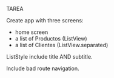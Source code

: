 TAREA

Create app with three screens:
- home screen
- a list of Productos (ListView)
- a list of Clientes (ListView.separated)

ListStyle include title AND subtitle.

Include bad route navigation.